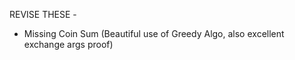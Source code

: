REVISE THESE - 

- Missing Coin Sum (Beautiful use of Greedy Algo, also excellent exchange args proof)